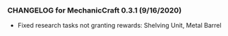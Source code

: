### CHANGELOG for MechanicCraft 0.3.1 (9/16/2020)

- Fixed research tasks not granting rewards: Shelving Unit, Metal Barrel
